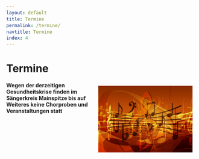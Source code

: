 ```yaml
---
layout: default
title: Termine
permalink: /termine/
navtitle: Termine
index: 4
---
```

# Termine
<img style="width: 250px; float: right;" alt="Chor" src="/music.jpg" hspace="10" vspace="10">

**Wegen der derzeitigen Gesundheitskrise finden im Sängerkreis Mainspitze bis auf Weiteres keine Chorproben und Veranstaltungen statt**
<br><br><br><br><br><br><br><br><br><br><br>

